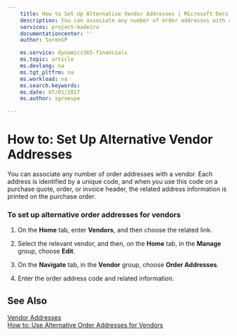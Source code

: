 ```yaml
---
    title: How to Set Up Alternative Vendor Addresses | Microsoft Docs
    description: You can associate any number of order addresses with a vendor. Each address is identified by a unique code, and when you use this code on a purchase quote, order, or invoice header, the related address information is printed on the purchase order.
    services: project-madeira
    documentationcenter: ''
    author: SorenGP

    ms.service: dynamics365-financials
    ms.topic: article
    ms.devlang: na
    ms.tgt_pltfrm: na
    ms.workload: na
    ms.search.keywords:
    ms.date: 07/01/2017
    ms.author: sgroespe

---
```

# How to: Set Up Alternative Vendor Addresses
You can associate any number of order addresses with a vendor. Each address is identified by a unique code, and when you use this code on a purchase quote, order, or invoice header, the related address information is printed on the purchase order.  
  
### To set up alternative order addresses for vendors  
  
1.  On the **Home** tab, enter **Vendors**, and then choose the related link.  
  
2.  Select the relevant vendor, and then, on the **Home** tab, in the **Manage** group, choose **Edit**.  
  
3.  On the **Navigate** tab, in the **Vendor** group, choose **Order Addresses**.  
  
4.  Enter the order address code and related information.  
  
## See Also  
 [Vendor Addresses](../vendor-addresses.md)   
 [How to: Use Alternative Order Addresses for Vendors](../how-to-use-alternative-order-addresses-for-vendors.md)